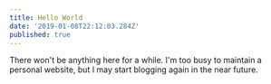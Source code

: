 ```yaml
---
title: Hello World
date: '2019-01-08T22:12:03.284Z'
published: true
---
```


There won't be anything here for a while. I'm too busy to maintain a personal website, but I may start blogging again in the near future.
